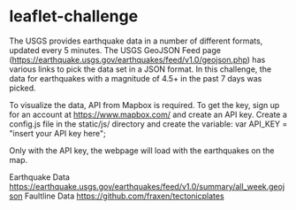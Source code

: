 # leaflet-challenge

The USGS provides earthquake data in a number of different formats, updated every 5 minutes. The USGS GeoJSON Feed page (https://earthquake.usgs.gov/earthquakes/feed/v1.0/geojson.php) has various links to pick the data set in a JSON format. In this challenge, the data for earthquakes with a magnitude of 4.5+ in the past 7 days was picked.

To visualize the data, API from Mapbox is required. To get the key, sign up for an account at https://www.mapbox.com/ and create an API key. Create a config.js file in the static/js/ directory and create the variable: var API_KEY = "insert your API key here";

Only with the API key, the webpage will load with the earthquakes on the map.

Earthquake Data
https://earthquake.usgs.gov/earthquakes/feed/v1.0/summary/all_week.geojson
Faultline Data
https://github.com/fraxen/tectonicplates
